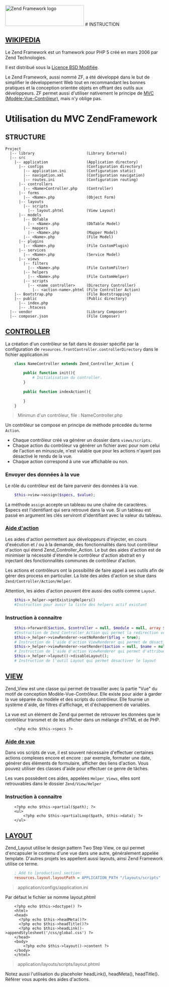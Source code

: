 <img src="http://framework.zend.com/images/logos/ZendFramework-logo.png" alt="Zend Framework logo" width="250" height="66">
# INSTRUCTION

## [WIKIPEDIA](https://fr.wikipedia.org/wiki/Zend_Framework)

Le Zend Framework est un framework pour PHP 5 créé en mars 2006 par Zend Technologies.

Il est distribué sous la [Licence BSD Modifiée](https://fr.wikipedia.org/wiki/Licence_BSD).

Le Zend Framework, aussi nommé ZF, a été développé dans le but de simplifier le développement Web tout en recommandant 
les bonnes pratiques et la conception orientée objets en offrant des outils aux développeurs. ZF permet aussi
d'utiliser nativement le principe de [MVC (Modèle-Vue-Contrôleur)](https://fr.wikipedia.org/wiki/Mod%C3%A8le-vue-contr%C3%B4leur), mais n'y oblige pas.

# Utilisation du MVC ZendFramework 
## STRUCTURE

    Project  
      |-- library                       (Library External)
      |-- src
        |-- application                 (Application directory)
          |-- configs                   (Configuration directory)
            |-- application.ini         (Configuration static)
            |-- navigation.xml          (Configuration navigation)
            |-- routes.ini              (Configuration routing)
          |-- controllers
            |-- <Name>Controller.php    (Controller)
          |-- forms
            |-- <Name>.php              (Object Form)
          |-- layouts
            |-- scripts
              |-- layout.phtml          (View Layout)
          |-- models
            |-- DbTable
              |-- <Name>.php            (DbTable Model)
            |-- mappers
              |-- <Name>.php            (Mapper Model)
            |-- <Name>.php              (File Model)
          |-- plugins
            |-- <Name>.php              (File CustomPlugin)
          |-- services
            |-- <Name>.php              (Service Model)
          |-- views
            |-- filters
              |-- <Name>.php            (File CustomFilter)
            |-- helpers
              |-- <Name>.php            (File CustomHelper)
            |-- scripts
              |-- <name_controller>     (Directory Controller)
                |-- <action-name>.phtml (File Controller Action)
        |-- Bootstrap.php               (File Bootstrapping)
        |-- public                      (Public directory)
          |-- index.php                 
          |-- .htacess
      |-- vendor                        (Library Composer)
      |-- composer.json                 (File Composer)

## [CONTROLLER](http://framework.zend.com/manual/1.12/fr/zend.controller.html)

La création d'un contrôleur se fait dans le dossier spécifié par la configuration de 
`resources.frontController.controllerDirectory` dans le fichier application.ini

```php
    class NameController extends Zend_Controller_Action {
        
        public function init(){
            # Initialisation du controller.
        }
        
        public function indexAction(){
        
        }
    }
```
> Minimun d'un contrôleur, file : NameController.php


Un contrôleur se compose en principe de méthode précedée du terme `Action`.
 - Chaque contrôleur créé va générer un dossier dans `views/scripts`.
 - Chaque action du contrôleur va générer un fichier avec pour nom celui de l'action en minuscule, 
    n'est valable que pour les actions n'ayant pas désactivé le rendu de la vue.
 - Chaque action correspond à une vue affichable ou non.


### Envoyer des données à la vue

Le rôle du contrôleur est de faire parvenir des données à la vue.

```php
    $this->view->assign($specs, $value);
```

La méthode `assign` accepte un tableau ou une chaîne de caractères.
$specs est l'identifiant qui sera retrouvé dans la vue.
Si un tableau est passé en argument les clés serviront d'identifiant avec la valeur du tableau.

### [Aide d'action](http://framework.zend.com/manual/1.12/fr/zend.controller.actionhelpers.html)

Les aides d'action permettent aux développeurs d'injecter, en cours d'exécution et / ou à la demande, des fonctionnalités 
dans tout contrôleur d'action qui étend Zend_Controller_Action. 
Le but des aides d'action est de minimiser la nécessité d'étendre le contrôleur d'action abstrait en y injectant des 
fonctionnalités communes de contrôleur d'action.

Les actions et contrôleurs ont la possibilité de faire appel à ses outils afin de gérer des process en particulier.
La liste des aides d'action se situe dans `Zend/Controller/Action/Helper`.

Attention, les aides d'action peuvent être aussi des outils comme `Layout`.

```php
    $this->_helper->getExistingHelpers()
    #Instruction pour avoir la liste des helpers actif existant
```
 
### Instruction à connaitre

```php
    $this->forward($action, $controller = null, $module = null, array $params = null);
    #Instruction de Zend_Controller_Action qui permet la redirection vers une autre action
    $this->_helper->viewRenderer->setNoRender($flag = true);
    # Instruction de l'aide d'action ViewRenderer qui permet de désactiver le rendu de vues
    $this->_helper->viewRenderer->setRender($action = null, $name = null, $noController = null)
    # Instruction de l'aide d'action ViewRenderer qui permet d'attribuer une vue à une action
    $this->_helper->layout()->disableLayout();
    # Instruction de l'outil Layout qui permet désactiver le layout
```

## [VIEW](http://framework.zend.com/manual/1.12/fr/zend.view.html)

Zend_View est une classe qui permet de travailler avec la partie "Vue" du motif de conception Modèle-Vue-Contrôleur.
Elle existe pour aider à garder la vue séparée du modèle et des scripts du contrôleur.
Elle fournie un système d'aide, de filtres d'affichage, et d'échappement de variables.

La vue est un élément de Zend qui permet de retrouver les données que le contrôleur transmet 
et de les afficher dans un mélange d'HTML et de PHP.

```phtml
    <?php echo $this->specs ?>
```

### [Aide de vue](http://framework.zend.com/manual/1.12/fr/zend.view.helpers.html)

Dans vos scripts de vue, il est souvent nécessaire d'effectuer certaines actions complexes encore et encore : 
par exemple, formater une date, générer des éléments de formulaire, afficher des liens d'action. 
Vous pouvez utiliser des classes d'aide pour effectuer ce genre de tâches.

Les vues possèdent ces aides, appelées `Helper_Views`, elles sont retrouvables dans le dossier `Zend/View/Helper`


### Instruction à connaitre

```phtml
    <?php echo $this->partial($path); ?>
    <ul>
        <?php echo $this->partialLoop($path, $this->data); ?>
    </ul>
```

## [LAYOUT](http://framework.zend.com/manual/1.12/fr/zend.layout.html)

Zend_Layout utilise le design pattern Two Step View, ce qui permet d'encapsuler le contenu d'une vue dans une autre, 
généralement appelée template. D'autres projets les appellent aussi layouts, ainsi Zend Framework utilise ce terme.

```ini
    ; Add to [production] section:
    resources.layout.layoutPath = APPLICATION_PATH "/layouts/scripts"
```
> application/configs/application.ini

Par défaut le fichier se nomme layout.phtml

```phtml
    <?php echo $this->doctype() ?>
    <html>
    <head>
      <?php echo $this->headMeta()?>
      <?php echo $this->headTitle()?>
      <?php echo $this->headLink()->appendStylesheet('/css/global.css') ?>
    </head>
    <body>
        <?php echo $this->layout()->content ?>
    </body>
    </html>
```
> application/layouts/scripts/layout.phtml

Notez aussi l'utilisation du placeholer headLink(), headMeta(), headTitle(). Référer vous auprès des aides d'actions.
